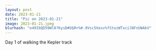 ```yaml
---
layout: post
date: 2023-01-21
title: "Pic on 2023-01-21"
image: 2023-01-21.jpeg
blurhash: "e49I6QD59Wl0?KysD#U$R+%#.9Vsc5Xexv%fStozWTxcilNFnUWAkV"
---
```


Day 1 of walking the Kepler track
